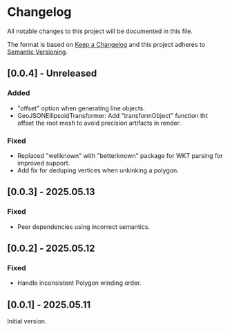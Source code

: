 # Changelog
All notable changes to this project will be documented in this file.

The format is based on [Keep a Changelog](http://keepachangelog.com/en/1.0.0/)
and this project adheres to [Semantic Versioning](http://semver.org/spec/v2.0.0.html).

## [0.0.4] - Unreleased
### Added
- "offset" option when generating line objects.
- GeoJSONEllipsoidTransformer: Add "transformObject" function tht offset the root mesh to avoid precision artifacts in render.

### Fixed
- Replaced "wellknown" with "betterknown" package for WKT parsing for improved support.
- Add fix for deduping vertices when unkinking a polygon.

## [0.0.3] - 2025.05.13
### Fixed
- Peer dependencies using incorrect semantics.

## [0.0.2] - 2025.05.12
### Fixed
- Handle inconsistent Polygon winding order.

## [0.0.1] - 2025.05.11

Initial version.
